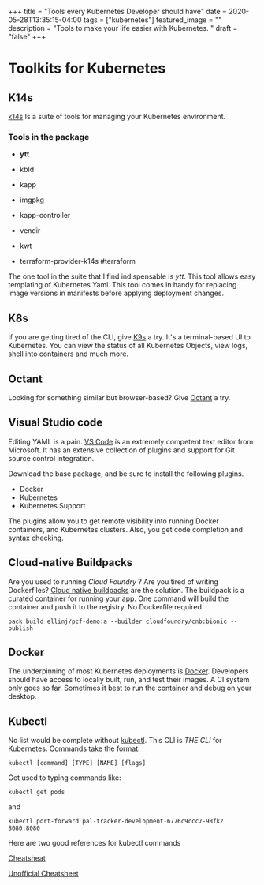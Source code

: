 +++
title = "Tools every Kubernetes Developer should have"
date = 2020-05-28T13:35:15-04:00
tags = ["kubernetes"]
featured_image = ""
description = "Tools to make your life easier with Kubernetes. "
draft = "false"
+++



# Toolkits for Kubernetes

## K14s

[k14s](https://k14s.io) Is a suite of tools for managing your Kubernetes environment.


### Tools in the package

* **ytt**

* kbld 

* kapp 

* imgpkg 

* kapp-controller 

* vendir

* kwt

* terraform-provider-k14s #terraform

The one tool in the suite that I find indispensable is *ytt*. This tool allows easy templating of Kubernetes Yaml. This tool comes in handy for replacing image versions in manifests before applying deployment changes.


## K8s

If you are getting tired of the CLI, give [K9s](https://k9scli.io
) a try. It's a terminal-based UI to Kubernetes. You can view the status of all Kubernetes Objects, view logs, shell into containers and much more. 

## Octant

Looking for something similar but browser-based? Give [Octant](https://github.com/vmware-tanzu/octant) a try. 

## Visual Studio code

Editing YAML is a pain. [VS Code](https://code.visualstudio.com) is an extremely competent text editor from Microsoft. It has an extensive collection of plugins and support for Git source control integration. 

Download the base package, and be sure to install the following plugins.

* Docker
* Kubernetes
* Kubernetes Support

The plugins allow you to get remote visibility into running Docker containers, and Kubernetes clusters. Also, you get code completion and syntax checking.


## Cloud-native Buildpacks

Are you used to running *Cloud Foundry* ? Are you tired of writing Dockerfiles? [Cloud native buildpacks](https://buildpacks.io) are the solution. The buildpack is a curated container for running your app. One command will build the container and push it to the registry. No Dockerfile required.

```pack build ellinj/pcf-demo:a --builder cloudfoundry/cnb:bionic --publish```

## Docker

The underpinning of most Kubernetes deployments is [Docker](https://docs.docker.com/desktop/). Developers should have access to locally built, run, and test their images. A CI system only goes so far. Sometimes it best to run the container and debug on your desktop. 


## Kubectl

No list would be complete without [kubectl](https://kubernetes.io/docs/tasks/tools/install-kubectl/). This CLI is *THE CLI* for Kubernetes. Commands take the format.

`kubectl [command] [TYPE] [NAME] [flags]`

Get used to typing commands like:

`kubectl get pods`

and

`kubectl port-forward pal-tracker-development-6776c9ccc7-98fk2 8080:8080`

Here are two good references for kubectl commands

[Cheatsheat](https://kubernetes.io/docs/reference/kubectl/cheatsheet/)

[Unofficial Cheatsheet](https://unofficial-kubernetes.readthedocs.io/en/latest/user-guide/kubectl-cheatsheet/)

